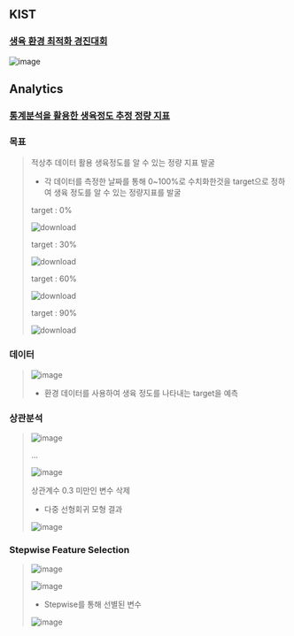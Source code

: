 ## KIST
### [생육 환경 최적화 경진대회](https://dacon.io/competitions/official/235897/overview/description)

![image](https://user-images.githubusercontent.com/91044039/169456529-13facc71-63ab-4cea-9c78-51ba36899617.png)

## Analytics
### [통계분석을 활용한 생육정도 추정 정량 지표](https://dacon.io/competitions/official/235897/codeshare/4955?page=1&dtype=recent)

### 목표
> 적상추 데이터 활용 생육정도를 알 수 있는 정량 지표 발굴
> - 각 데이터를 측정한 날짜를 통해 0~100%로 수치화한것을 target으로 정하여 생육 정도를 알 수 있는 정량지표를 발굴
> 
> target : 0%
> 
> ![download](https://user-images.githubusercontent.com/91044039/169457498-0979b87b-6a6d-4965-a709-b49433903d2c.png)
> 
> target : 30%
> 
> ![download](https://user-images.githubusercontent.com/91044039/169457586-34631113-8008-48fd-845d-7833fb9b2584.png)
> 
> target : 60%
> 
> ![download](https://user-images.githubusercontent.com/91044039/169457604-e06adc91-22f4-4b1f-8da7-fd2d99868929.png)
>
> target : 90%
>
>![download](https://user-images.githubusercontent.com/91044039/169457770-5be531b5-fd89-4f0a-8ce9-dce2fb56528c.png)

### 데이터
> ![image](https://user-images.githubusercontent.com/91044039/169458070-adac835d-387b-4aac-a9bc-66479009890b.png)
> - 환경 데이터를 사용하여 생육 정도를 나타내는 target을 예측

### 상관분석
> ![image](https://user-images.githubusercontent.com/91044039/169458736-bf0faa97-3bbb-420b-8350-013a9768cb45.png)
> 
> ...
> 
> ![image](https://user-images.githubusercontent.com/91044039/169458775-eaff4250-3ae2-454f-af86-b17774119c70.png)
> 
> 상관계수 0.3 미만인 변수 삭제
> 
> - 다중 선형회귀 모형 결과
> 
> ![image](https://user-images.githubusercontent.com/91044039/169458927-84d9af1c-0142-4f9d-a311-5f557b541c8e.png)

### Stepwise Feature Selection
> ![image](https://user-images.githubusercontent.com/91044039/169459207-9573ae34-f352-4730-9fa3-6858a3ae2b1c.png)
> 
> ![image](https://user-images.githubusercontent.com/91044039/169459233-c7760c15-a7bd-4a8e-8559-f5b8a9d3e4a3.png)
> - Stepwise를 통해 선별된 변수
> 
> ![image](https://user-images.githubusercontent.com/91044039/169459288-314b35d9-9ecb-4ec7-aa1d-9bc8355174d6.png)
